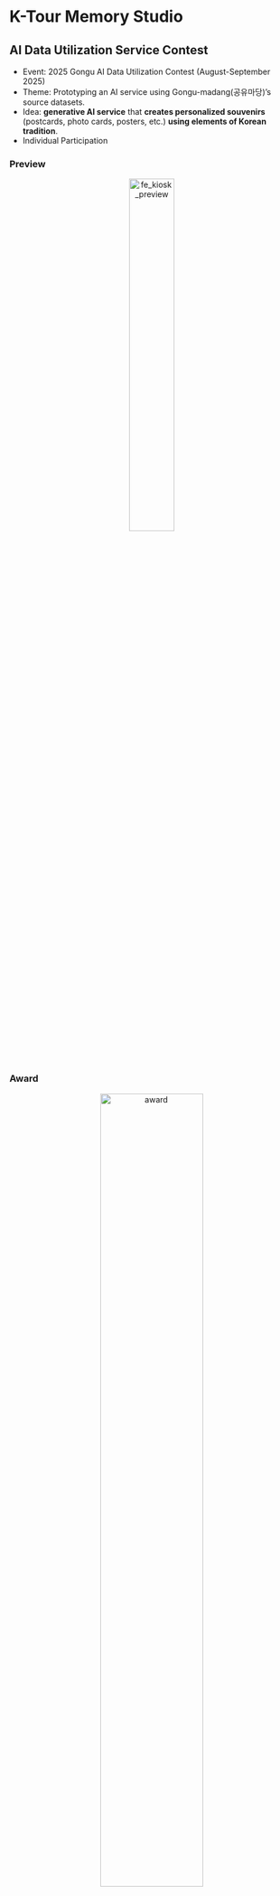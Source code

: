 # K-Tour Memory Studio 
## AI Data Utilization Service Contest

- Event: 2025 Gongu AI Data Utilization Contest (August-September 2025)
- Theme: Prototyping an AI service using Gongu-madang(공유마당)’s source datasets. 
- Idea: **generative AI service** that **creates personalized souvenirs** (postcards, photo cards, posters, etc.) **using elements of Korean tradition**.
- Individual Participation

### Preview

<p align="center">
  <img width="40%" alt="fe_kiosk_preview" src="https://github.com/user-attachments/assets/00a0f1d7-689c-4e1b-b091-ef5e3d78dc5d"/>
</p>

### Award 

<p align="center">
  <img width="60%" alt="award" src="https://github.com/user-attachments/assets/4b93786d-712c-475e-9146-d44be9c92426"/>
</p>
